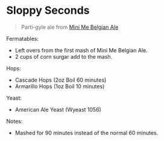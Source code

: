 Sloppy Seconds
===

> Parti-gyle ale from [Mini Me Belgian Ale]()

Fermatables:

  * Left overs from the first mash of Mini Me Belgian Ale.
  * 2 cups of corn surgar add to the mash.

Hops:

  * Cascade Hops (2oz Boil 60 minutes)
  * Armarillo Hops (1oz Boil 10 minutes)

Yeast:

  * American Ale Yeast (Wyeast 1056)

Notes:

  * Mashed for 90 minutes instead of the normal 60 minutes.